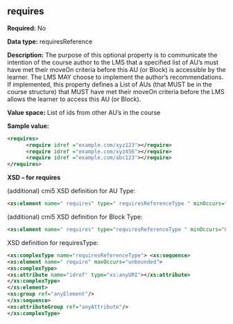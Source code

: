 ## requires

**Required:** No

**Data type:** requiresReference

**Description:** The purpose of this optional property is to communicate the intention of the course author to the LMS that a specified list of AU’s must have met their moveOn criteria before this AU (or Block) is accessible by the learner.  The LMS MAY choose to implement the author’s recommendations.  If implemented, this property defines a List of AUs (that MUST be in the course structure) that MUST have met their moveOn criteria before the LMS allows the learner to access this AU (or Block). 

**Value space:** List of ids from other AU’s in the course

**Sample value:**

```xml
<requires>
      <require idref ="example.com/xyz123"></require>
      <require idref ="example.com/xyz456"></require>
      <require idref ="example.com/abc123"></require>
</requires>
```

**XSD – for requires**

(additional) cmi5 XSD definition for AU Type:
```xml
<xs:element name=" requires" type=" requiresReferenceType " minOccurs="0"/>
```

(additional) cmi5 XSD definition for Block Type:
```xml
<xs:element name=" requires" type="requiresReferenceType " minOccurs="0"/>
```

XSD definition for requiresType:

```xml
<xs:complexType name="requiresReferenceType"> <xs:sequence>
<xs:element name=" require" maxOccurs="unbounded">
<xs:complexType>
<xs:attribute name="idref" type="xs:anyURI"></xs:attribute>
</xs:complexType>
</xs:element>
<xs:group ref="anyElement"/>
</xs:sequence>
<xs:attributeGroup ref="anyAttribute"/>
</xs:complexType>
```
